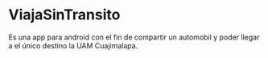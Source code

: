 # ViajaSinTransito
Es una app para android con el fin de compartir un automobil y poder llegar a el único destino la UAM Cuajimalapa.
